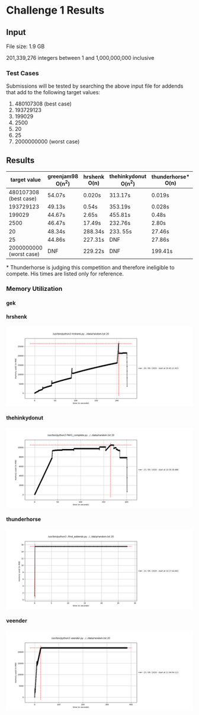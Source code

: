 # Challenge 1 Results

## Input

File size: 1.9 GB

201,339,276 integers between 1 and 1,000,000,000 inclusive

### Test Cases

Submissions will be tested by searching the above input file for addends that
add to the following target values:

1. 480107308 (best case)
2. 193729123
3. 199029
4. 2500
5. 20
6. 25
7. 2000000000 (worst case)

## Results
| target value | greenjam98 O(n<sup>2</sup>) | hrshenk O(n) | thehinkydonut O(n<sup>2</sup>)| thunderhorse\* O(n) | veender O(n<sup>2</sup>)|
| --- | --- | --- | --- | --- | --- |
| 480107308 (best case) | 54.07s | 0.020s | 313.17s | 0.019s | 35.14s |
| 193729123 | 49.13s | 0.54s | 353.19s | 0.028s | 324.82s |
| 199029 | 44.67s | 2.65s | 455.81s | 0.48s | DNF |
| 2500 | 46.47s | 17.49s | 232.76s | 2.80s | DNF |
| 20 | 48.34s | 288.34s | 233. 55s | 27.46s | DNF |
| 25 | 44.86s | 227.31s | DNF | 27.86s | DNF |
| 2000000000 (worst case)| DNF | 229.22s | DNF | 199.41s | DNF |

\* Thunderhorse is judging this competition and therefore ineligible to
compete. His times are listed only for reference.

### Memory Utilization

#### gek

#### hrshenk
![Memory Utilization over Time](./memory_over_time/hrshenk.png)

#### thehinkydonut
![Memory Utilization over Time](./memory_over_time/thehinkydonut.png)

#### thunderhorse
![Memory Utilization over Time](./memory_over_time/thunderhorse.png)

#### veender
![Memory Utilization over Time](./memory_over_time/veender.png)
